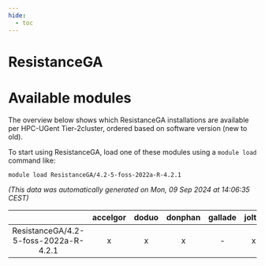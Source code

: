 ```yaml
---
hide:
  - toc
---
```


ResistanceGA
============

# Available modules


The overview below shows which ResistanceGA installations are available per HPC-UGent Tier-2cluster, ordered based on software version (new to old).

To start using ResistanceGA, load one of these modules using a `module load` command like:

```shell
module load ResistanceGA/4.2-5-foss-2022a-R-4.2.1
```

*(This data was automatically generated on Mon, 09 Sep 2024 at 14:06:35 CEST)*  

| |accelgor|doduo|donphan|gallade|joltik|shinx|skitty|
| :---: | :---: | :---: | :---: | :---: | :---: | :---: | :---: |
|ResistanceGA/4.2-5-foss-2022a-R-4.2.1|x|x|x|-|x|-|x|
